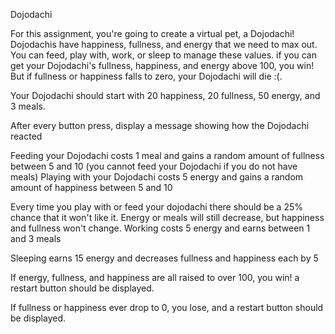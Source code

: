 Dojodachi

For this assignment, you're going to create a virtual pet, a Dojodachi! Dojodachis have happiness, fullness, and energy that we need to max out. You can feed, play with, work, or sleep to manage these values. if you can get your Dojodachi's fullness, happiness, and energy above 100, you win! But if fullness or happiness falls to zero, your Dojodachi will die :(.

Your Dojodachi should start with 20 happiness, 20 fullness, 50 energy, and 3 meals.
 
After every button press, display a message showing how the Dojodachi reacted
 
Feeding your Dojodachi costs 1 meal and gains a random amount of fullness between 5 and 10 (you cannot feed your Dojodachi if you do not have meals)
Playing with your Dojodachi costs 5 energy and gains a random amount of happiness between 5 and 10
 
Every time you play with or feed your dojodachi there should be a 25% chance that it won't like it. Energy or meals will still decrease, but happiness and fullness won't change.
Working costs 5 energy and earns between 1 and 3 meals
 
Sleeping earns 15 energy and decreases fullness and happiness each by 5
 
If energy, fullness, and happiness are all raised to over 100, you win! a restart button should be displayed.
 
If fullness or happiness ever drop to 0, you lose, and a restart button should be displayed.